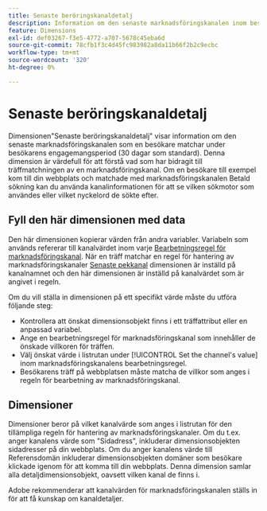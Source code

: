 ```yaml
---
title: Senaste beröringskanaldetalj
description: Information om den senaste marknadsföringskanalen inom besökarens förfallotid för engagemang.
feature: Dimensions
exl-id: def03267-f3e5-4772-a707-5678c45eba6d
source-git-commit: 78cfb1f3c4d45fc983982a8da11b66f2b2c9ecbc
workflow-type: tm+mt
source-wordcount: '320'
ht-degree: 0%

---
```


# Senaste beröringskanaldetalj

Dimensionen&quot;Senaste beröringskanaldetalj&quot; visar information om den senaste marknadsföringskanalen som en besökare matchar under besökarens engagemangsperiod (30 dagar som standard). Denna dimension är värdefull för att förstå vad som har bidragit till träffmatchningen av en marknadsföringskanal. Om en besökare till exempel kom till din webbplats och matchade med marknadsföringskanalen Betald sökning kan du använda kanalinformationen för att se vilken sökmotor som användes eller vilket nyckelord de sökte efter.

## Fyll den här dimensionen med data

Den här dimensionen kopierar värden från andra variabler. Variabeln som används refererar till kanalvärdet inom varje [Bearbetningsregel för marknadsföringskanal](/help/admin/admin/c-manage-report-suites/c-edit-report-suites/marketing-channels/c-rules.md). När en träff matchar en regel för hantering av marknadsföringskanaler [Senaste pekkanal](last-touch-channel.md) dimensionen är inställd på kanalnamnet och den här dimensionen är inställd på kanalvärdet som är angivet i regeln.

Om du vill ställa in dimensionen på ett specifikt värde måste du utföra följande steg:

* Kontrollera att önskat dimensionsobjekt finns i ett träffattribut eller en anpassad variabel.
* Ange en bearbetningsregel för marknadsföringskanal som innehåller de önskade villkoren för träffen.
* Välj önskat värde i listrutan under [!UICONTROL Set the channel's value] inom marknadsföringskanalens bearbetningsregel.
* Besökarens träff på webbplatsen måste matcha de villkor som anges i regeln för bearbetning av marknadsföringskanal.

## Dimensioner

Dimensioner beror på vilket kanalvärde som anges i listrutan för den tillämpliga regeln för hantering av marknadsföringskanaler. Om du t.ex. anger kanalens värde som &quot;Sidadress&quot;, inkluderar dimensionsobjekten sidadresser på din webbplats. Om du anger kanalens värde till Referensdomän inkluderar dimensionsobjekten domäner som besökare klickade igenom för att komma till din webbplats. Denna dimension samlar alla detaljdimensionsobjekt, oavsett vilken kanal de finns i.

Adobe rekommenderar att kanalvärden för marknadsföringskanalen ställs in för att få kunskap om kanaldetaljer.
